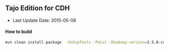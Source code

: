 ## Tajo Edition for CDH

* Last Update Date: 2015-05-08

#### How to build
```sh
mvn clean install package  -DskipTests -Pdist -Dhadoop.version=2.5.0-cdh5.3.3
```
